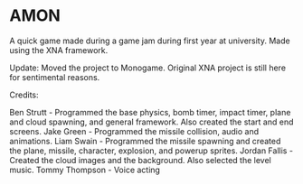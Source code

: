 # AMON
A quick game made during a game jam during first year at university.
Made using the XNA framework.

Update: Moved the project to Monogame. Original XNA project is still here for sentimental reasons.

Credits:

Ben Strutt - Programmed the base physics, bomb timer, impact timer, plane and cloud spawning, and general framework. Also created the start and end screens.
Jake Green - Programmed the missile collision, audio and animations.
Liam Swain - Programmed the missile spawning and created the plane, missile, character, explosion, and powerup sprites.
Jordan Fallis - Created the cloud images and the background. Also selected the level music.
Tommy Thompson - Voice acting
